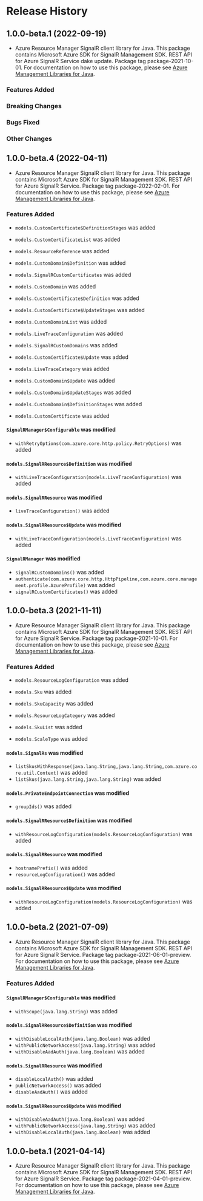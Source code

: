 # Release History

## 1.0.0-beta.1 (2022-09-19)

- Azure Resource Manager SignalR client library for Java. This package contains Microsoft Azure SDK for SignalR Management SDK. REST API for Azure SignalR Service dake update. Package tag package-2021-10-01. For documentation on how to use this package, please see [Azure Management Libraries for Java](https://aka.ms/azsdk/java/mgmt).

### Features Added

### Breaking Changes

### Bugs Fixed

### Other Changes

## 1.0.0-beta.4 (2022-04-11)

- Azure Resource Manager SignalR client library for Java. This package contains Microsoft Azure SDK for SignalR Management SDK. REST API for Azure SignalR Service. Package tag package-2022-02-01. For documentation on how to use this package, please see [Azure Management Libraries for Java](https://aka.ms/azsdk/java/mgmt).

### Features Added

* `models.CustomCertificate$DefinitionStages` was added

* `models.CustomCertificateList` was added

* `models.ResourceReference` was added

* `models.CustomDomain$Definition` was added

* `models.SignalRCustomCertificates` was added

* `models.CustomDomain` was added

* `models.CustomCertificate$Definition` was added

* `models.CustomCertificate$UpdateStages` was added

* `models.CustomDomainList` was added

* `models.LiveTraceConfiguration` was added

* `models.SignalRCustomDomains` was added

* `models.CustomCertificate$Update` was added

* `models.LiveTraceCategory` was added

* `models.CustomDomain$Update` was added

* `models.CustomDomain$UpdateStages` was added

* `models.CustomDomain$DefinitionStages` was added

* `models.CustomCertificate` was added

#### `SignalRManager$Configurable` was modified

* `withRetryOptions(com.azure.core.http.policy.RetryOptions)` was added

#### `models.SignalRResource$Definition` was modified

* `withLiveTraceConfiguration(models.LiveTraceConfiguration)` was added

#### `models.SignalRResource` was modified

* `liveTraceConfiguration()` was added

#### `models.SignalRResource$Update` was modified

* `withLiveTraceConfiguration(models.LiveTraceConfiguration)` was added

#### `SignalRManager` was modified

* `signalRCustomDomains()` was added
* `authenticate(com.azure.core.http.HttpPipeline,com.azure.core.management.profile.AzureProfile)` was added
* `signalRCustomCertificates()` was added

## 1.0.0-beta.3 (2021-11-11)

- Azure Resource Manager SignalR client library for Java. This package contains Microsoft Azure SDK for SignalR Management SDK. REST API for Azure SignalR Service. Package tag package-2021-10-01. For documentation on how to use this package, please see [Azure Management Libraries for Java](https://aka.ms/azsdk/java/mgmt).

### Features Added

* `models.ResourceLogConfiguration` was added

* `models.Sku` was added

* `models.SkuCapacity` was added

* `models.ResourceLogCategory` was added

* `models.SkuList` was added

* `models.ScaleType` was added

#### `models.SignalRs` was modified

* `listSkusWithResponse(java.lang.String,java.lang.String,com.azure.core.util.Context)` was added
* `listSkus(java.lang.String,java.lang.String)` was added

#### `models.PrivateEndpointConnection` was modified

* `groupIds()` was added

#### `models.SignalRResource$Definition` was modified

* `withResourceLogConfiguration(models.ResourceLogConfiguration)` was added

#### `models.SignalRResource` was modified

* `hostnamePrefix()` was added
* `resourceLogConfiguration()` was added

#### `models.SignalRResource$Update` was modified

* `withResourceLogConfiguration(models.ResourceLogConfiguration)` was added

## 1.0.0-beta.2 (2021-07-09)

- Azure Resource Manager SignalR client library for Java. This package contains Microsoft Azure SDK for SignalR Management SDK. REST API for Azure SignalR Service. Package tag package-2021-06-01-preview. For documentation on how to use this package, please see [Azure Management Libraries for Java](https://aka.ms/azsdk/java/mgmt).

### Features Added

#### `SignalRManager$Configurable` was modified

* `withScope(java.lang.String)` was added

#### `models.SignalRResource$Definition` was modified

* `withDisableLocalAuth(java.lang.Boolean)` was added
* `withPublicNetworkAccess(java.lang.String)` was added
* `withDisableAadAuth(java.lang.Boolean)` was added

#### `models.SignalRResource` was modified

* `disableLocalAuth()` was added
* `publicNetworkAccess()` was added
* `disableAadAuth()` was added

#### `models.SignalRResource$Update` was modified

* `withDisableAadAuth(java.lang.Boolean)` was added
* `withPublicNetworkAccess(java.lang.String)` was added
* `withDisableLocalAuth(java.lang.Boolean)` was added

## 1.0.0-beta.1 (2021-04-14)

- Azure Resource Manager SignalR client library for Java. This package contains Microsoft Azure SDK for SignalR Management SDK. REST API for Azure SignalR Service. Package tag package-2021-04-01-preview. For documentation on how to use this package, please see [Azure Management Libraries for Java](https://aka.ms/azsdk/java/mgmt).
